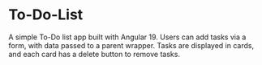 # To-Do-List
A simple To-Do list app built with Angular 19. Users can add tasks via a form, with data passed to a parent wrapper. Tasks are displayed in cards, and each card has a delete button to remove tasks.
